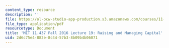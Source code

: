 ```yaml
---
content_type: resource
description: ''
file: https://ol-ocw-studio-app-production.s3.amazonaws.com/courses/11-437-financing-economic-development-fall-2016/2d6c75e4882e8c4457b38b09b4b06071_MIT11_437F16_Lec19.pdf
file_type: application/pdf
resourcetype: Document
title: 'MIT 11.437 Fall 2016 Lecture 19: Raising and Managing Capital'
uid: 2d6c75e4-882e-8c44-57b3-8b09b4b06071
---
```

